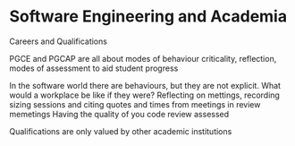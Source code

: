 Software Engineering and Academia
=================================

Careers and Qualifications

PGCE and PGCAP are all about modes of behaviour
criticality, reflection, modes of assessment to aid student progress

In the software world there are behaviours, but they are not explicit.
What would a workplace be like if they were?
Reflecting on mettings, recording sizing sessions and citing quotes and times from meetings in review memetings
Having the quality of you code review assessed

Qualifications are only valued by other academic institutions


